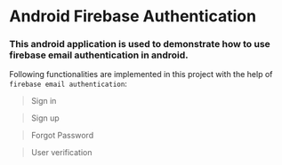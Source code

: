 # Android Firebase Authentication
  
### This android application is used to demonstrate how to use firebase email authentication in android.
  
Following functionalities are implemented in this project with the help of `firebase email authentication`:
    
> Sign in

> Sign up

> Forgot Password

> User verification
